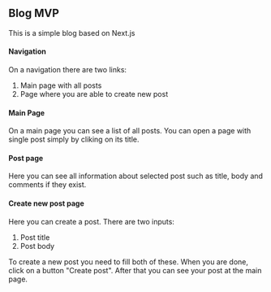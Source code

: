 ## Blog MVP

This is a simple blog based on Next.js

#### Navigation

On a navigation there are two links:

1. Main page with all posts
2. Page where you are able to create new post

#### Main Page

On a main page you can see a list of all posts. You can open a page with single post simply by cliking on its title.

#### Post page

Here you can see all information about selected post such as title, body and comments if they exist.

#### Create new post page

Here you can create a post. There are two inputs:

1. Post title
2. Post body

To create a new post you need to fill both of these. When you are done, click on a button "Create post". After that you can see your post at the main page.

